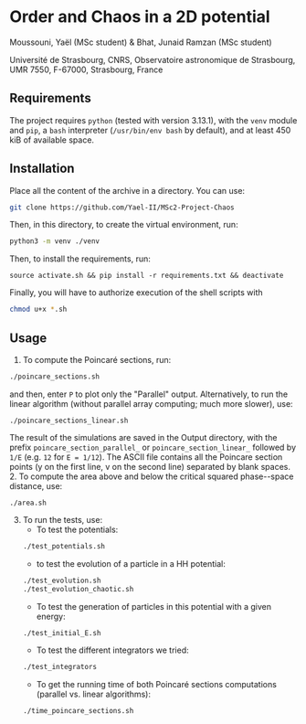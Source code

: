 # Order and Chaos in a 2D potential

Moussouni, Yaël (MSc student) & Bhat, Junaid Ramzan (MSc student)

Université de Strasbourg, CNRS, Observatoire astronomique de Strasbourg, 
UMR 7550, F-67000, Strasbourg, France

## Requirements

The project requires `python` (tested with version 3.13.1), with the `venv` module and `pip`, a `bash` interpreter (`/usr/bin/env bash` by default), and at least 450 kiB of available space.

## Installation

Place all the content of the archive in a directory. You can use:
```bash
git clone https://github.com/Yael-II/MSc2-Project-Chaos
```
Then, in this directory, to create the virtual environment, run:
```bash
python3 -m venv ./venv
```
Then, to install the requirements, run:
```bsah
source activate.sh && pip install -r requirements.txt && deactivate
```
Finally, you will have to authorize execution of the shell scripts with
```bash
chmod u+x *.sh
```

## Usage

1. To compute the Poincaré sections, run:
```bash
./poincare_sections.sh
```
and then, enter `P` to plot only the "Parallel" output. Alternatively, to run the linear algorithm (without parallel array computing; much more slower), use:
```
./poincare_sections_linear.sh
```
The result of the simulations are saved in the Output directory, with the prefix `poincare_section_parallel_` or `poincare_section_linear_` followed by `1/E` (e.g. `12` for `E = 1/12`). The ASCII file contains all the Poincare section points (y on the first line, v on the second line) separated by blank spaces.
2. To compute the area above and below the critical squared phase--space distance, use:
```
./area.sh
```
3. To run the tests, use:
    - To test the potentials:
    ```bash
    ./test_potentials.sh
    ```
    - to test the evolution of a particle in a HH potential:
    ```bash
    ./test_evolution.sh
    ./test_evolution_chaotic.sh
    ```
    - To test the generation of particles in this potential with a given energy:
    ```bash
    ./test_initial_E.sh
    ```
    - To test the different integrators we tried:
    ```bash
    ./test_integrators
    ```
    - To get the running time of both Poincaré sections computations (parallel vs. linear algorithms):
    ```bash
    ./time_poincare_sections.sh
    ```

